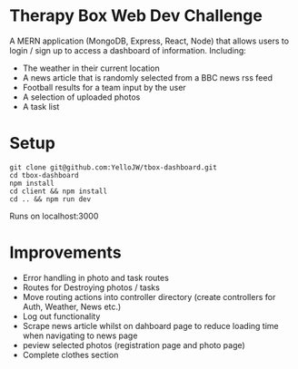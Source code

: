 # Therapy Box Web Dev Challenge
A MERN application (MongoDB, Express, React, Node) that allows users to login / sign up to access a dashboard of information. Including:
- The weather in their current location 
- A news article that is randomly selected from a BBC news rss feed
- Football results for a team input by the user
- A selection of uploaded photos
- A task list

# Setup
``` 
git clone git@github.com:YelloJW/tbox-dashboard.git
cd tbox-dashboard
npm install
cd client && npm install
cd .. && npm run dev
```
Runs on localhost:3000

# Improvements
- Error handling in photo and task routes
- Routes for Destroying photos / tasks
- Move routing actions into controller directory (create controllers for Auth, Weather, News etc.)
-	Log out functionality
- Scrape news article whilst on dahboard page to reduce loading time when navigating to news page
- peview selected photos (registration page and photo page)
-	Complete clothes section

